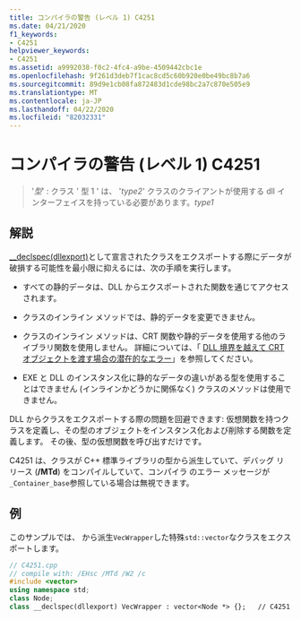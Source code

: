 ```yaml
---
title: コンパイラの警告 (レベル 1) C4251
ms.date: 04/21/2020
f1_keywords:
- C4251
helpviewer_keywords:
- C4251
ms.assetid: a9992038-f0c2-4fc4-a9be-4509442cbc1e
ms.openlocfilehash: 9f261d3deb7f1cac8cd5c60b920e0be49bc8b7a6
ms.sourcegitcommit: 89d9e1cb08fa872483d1cde98bc2a7c870e505e9
ms.translationtype: MT
ms.contentlocale: ja-JP
ms.lasthandoff: 04/22/2020
ms.locfileid: "82032331"
---
```

# <a name="compiler-warning-level-1-c4251"></a>コンパイラの警告 (レベル 1) C4251

> '*型*' : クラス ' 型 1 ' は、 '*type2*' クラスのクライアントが使用する dll インターフェイスを持っている必要があります。*type1*

## <a name="remarks"></a>解説

[__declspec(dllexport)](../../cpp/dllexport-dllimport.md)として宣言されたクラスをエクスポートする際にデータが破損する可能性を最小限に抑えるには、次の手順を実行します。

- すべての静的データは、DLL からエクスポートされた関数を通じてアクセスされます。

- クラスのインライン メソッドでは、静的データを変更できません。

- クラスのインライン メソッドは、CRT 関数や静的データを使用する他のライブラリ関数を使用しません。 詳細については、「 [DLL 境界を越えて CRT オブジェクトを渡す場合の潜在的なエラー](../../c-runtime-library/potential-errors-passing-crt-objects-across-dll-boundaries.md)」を参照してください。

- EXE と DLL のインスタンス化に静的なデータの違いがある型を使用することはできません (インラインかどうかに関係なく) クラスのメソッドは使用できません。

DLL からクラスをエクスポートする際の問題を回避できます: 仮想関数を持つクラスを定義し、その型のオブジェクトをインスタンス化および削除する関数を定義します。 その後、型の仮想関数を呼び出すだけです。

C4251 は、クラスが C++ 標準ライブラリの型から派生していて、デバッグ リリース (**/MTd**) をコンパイルしていて、コンパイラ のエラー メッセージが`_Container_base`参照している場合は無視できます。

## <a name="example"></a>例

このサンプルでは、 から派生`VecWrapper`した特殊`std::vector`なクラスをエクスポートします。

```cpp
// C4251.cpp
// compile with: /EHsc /MTd /W2 /c
#include <vector>
using namespace std;
class Node;
class __declspec(dllexport) VecWrapper : vector<Node *> {};   // C4251
```

